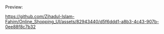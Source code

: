 Preview: 



https://github.com/Zihadul-Islam-Fahim/Online_Shopping_UI/assets/82943440/d5f6ddd1-a8b3-4c43-907b-0ee88f8c7b32


